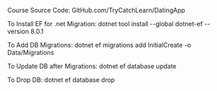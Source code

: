 Course Source Code: GitHub.com/TryCatchLearn/DatingApp

To Install EF for .net Migration: dotnet tool install --global dotnet-ef --version 8.0.1

To Add DB Migrations: dotnet ef migrations add InitialCreate -o Data/Migrations

To Update DB after Migrations: dotnet ef database update

To Drop DB: dotnet ef database drop